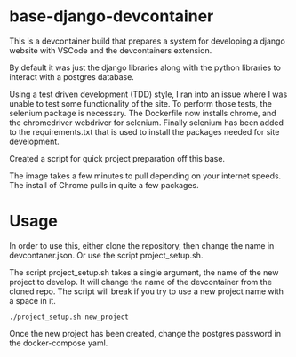 # base-django-devcontainer
This is a devcontainer build that prepares a system for developing a django website with VSCode and the devcontainers extension.

By default it was just the django libraries along with the python libraries to interact with a postgres database.

Using a test driven development (TDD) style, I ran into an issue where I was unable to test some functionality of the site. To perform those tests, the selenium package is necessary. The Dockerfile now installs chrome, and the chromedriver webdriver for selenium. Finally selenium has been added to the requirements.txt that is used to install the packages needed for site development.

Created a script for quick project preparation off this base.

The image takes a few minutes to pull depending on your internet speeds. The install of Chrome pulls in quite a few packages.

# Usage
In order to use this, either clone the repository, then change the name in devcontaner.json. Or use the script project_setup.sh.

The script project_setup.sh takes a single argument, the name of the new project to develop. It will change the name of the devcontainer from the cloned repo. The script will break if you try to use a new project name with a space in it.

```
./project_setup.sh new_project
```

Once the new project has been created, change the postgres password in the docker-compose yaml.
